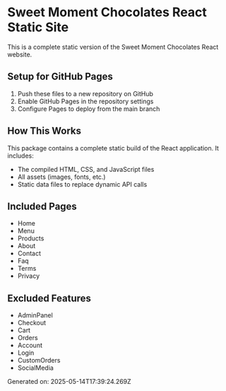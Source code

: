# Sweet Moment Chocolates React Static Site

This is a complete static version of the Sweet Moment Chocolates React website.

## Setup for GitHub Pages

1. Push these files to a new repository on GitHub
2. Enable GitHub Pages in the repository settings
3. Configure Pages to deploy from the main branch

## How This Works

This package contains a complete static build of the React application.
It includes:

- The compiled HTML, CSS, and JavaScript files
- All assets (images, fonts, etc.)
- Static data files to replace dynamic API calls

## Included Pages

- Home
- Menu
- Products
- About
- Contact
- Faq
- Terms
- Privacy

## Excluded Features

- AdminPanel
- Checkout
- Cart
- Orders
- Account
- Login
- CustomOrders
- SocialMedia

Generated on: 2025-05-14T17:39:24.269Z

